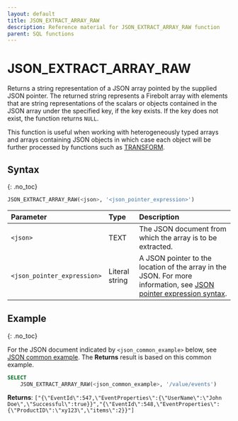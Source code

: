 ```yaml
---
layout: default
title: JSON_EXTRACT_ARRAY_RAW
description: Reference material for JSON_EXTRACT_ARRAY_RAW function
parent: SQL functions
---
```


# JSON_EXTRACT_ARRAY_RAW

Returns a string representation of a JSON array pointed by the supplied JSON pointer. The returned string represents a Firebolt array with elements that are string representations of the scalars or objects contained in the JSON array under the specified key, if the key exists. If the key does not exist, the function returns `NULL`.

This function is useful when working with heterogeneously typed arrays and arrays containing JSON objects in which case each object will be further processed by functions such as [TRANSFORM](/transform.md).

## Syntax
{: .no_toc}

```sql
​​JSON_EXTRACT_ARRAY_RAW(<json>, '<json_pointer_expression>')
```

| Parameter                   | Type           | Description                                               |
| :--------------------------- | :-------------- | :--------------------------------------------------------- |
| `<json>`                    | TEXT           | The JSON document from which the array is to be extracted. |
| `<json_pointer_expression>` | Literal string | A JSON pointer to the location of the array in the JSON. For more information, see [JSON pointer expression syntax](./index.md#json-pointer-expression-syntax).    |

## Example
{: .no_toc}

For the JSON document indicated by `<json_common_example>` below, see [JSON common example](./index.md#json-common-example). The **Returns** result is based on this common example.

```sql
SELECT
    JSON_EXTRACT_ARRAY_RAW(<json_common_example>, '/value/events')
```

**Returns**: `["{\"EventId\":547,\"EventProperties\":{\"UserName\":\"John Doe\",\"Successful\":true}}","{\"EventId\":548,\"EventProperties\":{\"ProductID\":\"xy123\",\"items\":2}}"]`
